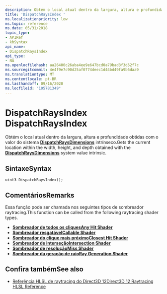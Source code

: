 ```yaml
---
description: Obtém o local atual dentro da largura, altura e profundidade obtidas com o valor do sistema [**DispatchRaysDimensions**](dispatchraysdimensions.md) intrínseco.
title: 'DispatchRaysIndex '
ms.localizationpriority: low
ms.topic: reference
ms.date: 05/31/2018
topic_type:
- APIRef
- kbSyntax
api_name:
- DispatchRaysIndex
api_type:
- NA
ms.openlocfilehash: aa26400c26aba4ee9e647bcd0a79bad3f3d52f7c
ms.sourcegitcommit: 4e4f9e7c90d25af0774deec1d44bd49fa9b6daa9
ms.translationtype: MT
ms.contentlocale: pt-BR
ms.lasthandoff: 09/16/2020
ms.locfileid: "105781349"
---
```

# <a name="dispatchraysindex"></a><span data-ttu-id="2de27-103">DispatchRaysIndex </span><span class="sxs-lookup"><span data-stu-id="2de27-103">DispatchRaysIndex</span></span>

<span data-ttu-id="2de27-104">Obtém o local atual dentro da largura, altura e profundidade obtidas com o valor do sistema [**DispatchRaysDimensions**](dispatchraysdimensions.md) intrínseco.</span><span class="sxs-lookup"><span data-stu-id="2de27-104">Gets the current location within the width, height, and depth obtained with the [**DispatchRaysDimensions**](dispatchraysdimensions.md) system value intrinsic.</span></span>

## <a name="syntax"></a><span data-ttu-id="2de27-105">Sintaxe</span><span class="sxs-lookup"><span data-stu-id="2de27-105">Syntax</span></span>

```syntax
uint3 DispatchRaysIndex();
```

## <a name="remarks"></a><span data-ttu-id="2de27-106">Comentários</span><span class="sxs-lookup"><span data-stu-id="2de27-106">Remarks</span></span>

<span data-ttu-id="2de27-107">Essa função pode ser chamada nos seguintes tipos de sombreador raytracing.</span><span class="sxs-lookup"><span data-stu-id="2de27-107">This function can be called from the following raytracing shader types.</span></span>

* [<span data-ttu-id="2de27-108">**Sombreador de todos os cliques**</span><span class="sxs-lookup"><span data-stu-id="2de27-108">**Any Hit Shader**</span></span>](any-hit-shader.md)
* [<span data-ttu-id="2de27-109">**Sombreador resgatável**</span><span class="sxs-lookup"><span data-stu-id="2de27-109">**Callable Shader**</span></span>](callable-shader.md)
* [<span data-ttu-id="2de27-110">**Sombreador do clique mais próximo**</span><span class="sxs-lookup"><span data-stu-id="2de27-110">**Closest Hit Shader**</span></span>](closest-hit-shader.md)
* [<span data-ttu-id="2de27-111">**Sombreador de interseção**</span><span class="sxs-lookup"><span data-stu-id="2de27-111">**Intersection Shader**</span></span>](intersection-shader.md)
* [<span data-ttu-id="2de27-112">**Sombreador de resolução**</span><span class="sxs-lookup"><span data-stu-id="2de27-112">**Miss Shader**</span></span>](miss-shader.md)
* [<span data-ttu-id="2de27-113">**Sombreador da geração de raio**</span><span class="sxs-lookup"><span data-stu-id="2de27-113">**Ray Generation Shader**</span></span>](ray-generation-shader.md)

## <a name="see-also"></a><span data-ttu-id="2de27-114">Confira também</span><span class="sxs-lookup"><span data-stu-id="2de27-114">See also</span></span>

* [<span data-ttu-id="2de27-115">Referência HLSL de raytracing do Direct3D 12</span><span class="sxs-lookup"><span data-stu-id="2de27-115">Direct3D 12 Raytracing HLSL Reference</span></span>](direct3d-12-raytracing-hlsl-reference.md)
